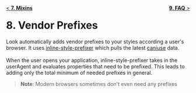 <div style="float:left"><a href="Mixins.md">< <b>7. Mixins</b></a></div>
<div style="float:right"><a href="FAQ.md"><b>9. FAQ</b> ></a></div>

# 8. Vendor Prefixes
Look automatically adds vendor prefixes to your styles according a user's browser. It uses [inline-style-prefixer](https://github.com/rofrischmann/inline-style-prefixer) which pulls the latest [caniuse](http://caniuse.com) data.<br><br>
When the user opens your application, inline-style-prefixer takes in the userAgent and evaluates properties that need to be prefixed. This leads to adding only the total minimum of needed prefixes in general. 
> **Note**: Modern browsers sometimes don't even need any prefixes